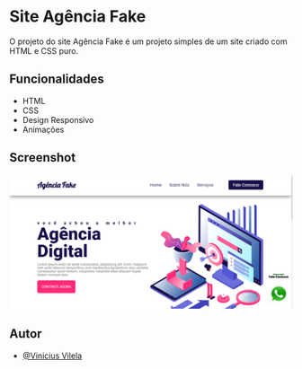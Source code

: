
# Site Agência Fake

 O projeto do site Agência Fake é um projeto simples de um site criado com HTML e CSS puro.



## Funcionalidades

- HTML
- CSS
- Design Responsivo
- Animações




## Screenshot

<img src="Print-Site.png">


## Autor

- [@Vinicius Vilela](https://www.github.com/viniciusvilelaa)





